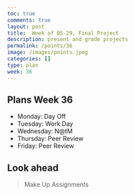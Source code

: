 ```yaml
---
toc: true
comments: true
layout: post
title:  Week of 05-29, Final Project
description: present and grade projects
permalink: /points/36
image: /images/points.jpeg
categories: []
type: plan
week: 36
---
```


## Plans Week 36
> 
- Monday: Day Off
- Tuesday: Work Day
- Wednesday: N@tM
- Thursday: Peer Review
- Friday: Peer Review

## Look ahead
> Make Up Assignments